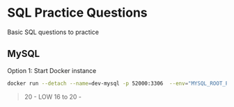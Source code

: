 # SQL Practice Questions

Basic SQL questions to practice


## MySQL

Option 1: Start Docker instance

```bash
docker run --detach --name=dev-mysql -p 52000:3306  --env="MYSQL_ROOT_PASSWORD=hackiteasy" mysql
```



> 20 - LOW
16 to 20 - 

